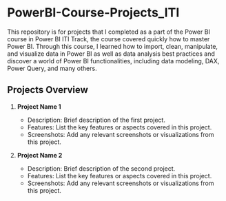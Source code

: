 # PowerBI-Course-Projects_ITI

This repository is for projects that I completed as a part of the Power BI course in Power BI ITI Track, the course covered quickly how to master Power BI.
Through this course, I learned how to import, clean, manipulate, and visualize data in Power BI as well as data analysis best practices and discover a world of Power BI functionalities, including data modeling, DAX, Power Query, and many others.

## Projects Overview

1. **Project Name 1**
   - Description: Brief description of the first project.
   - Features: List the key features or aspects covered in this project.
   - Screenshots: Add any relevant screenshots or visualizations from this project.

2. **Project Name 2**
   - Description: Brief description of the second project.
   - Features: List the key features or aspects covered in this project.
   - Screenshots: Add any relevant screenshots or visualizations from this project.
